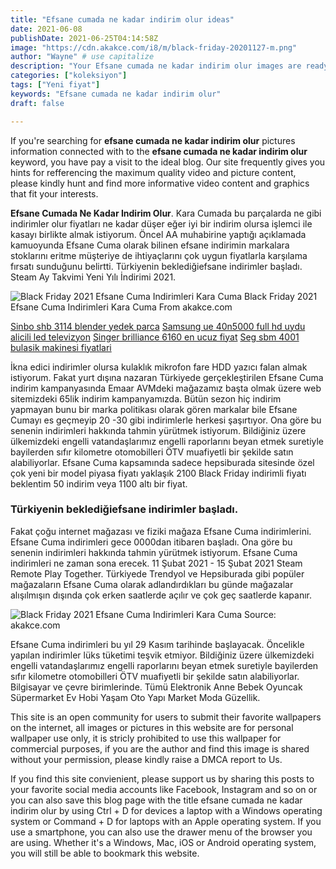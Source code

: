 ```yaml
---
title: "Efsane cumada ne kadar indirim olur ideas"
date: 2021-06-08
publishDate: 2021-06-25T04:14:58Z
image: "https://cdn.akakce.com/i8/m/black-friday-20201127-m.png"
author: "Wayne" # use capitalize
description: "Your Efsane cumada ne kadar indirim olur images are ready in this website. Efsane cumada ne kadar indirim olur are a topic that is being searched for and liked by netizens now. You can Get the Efsane cumada ne kadar indirim olur files here. Find and Download all free photos and vectors."
categories: ["koleksiyon"]
tags: ["Yeni fiyat"]
keywords: "Efsane cumada ne kadar indirim olur"
draft: false

---
```


If you're searching for **efsane cumada ne kadar indirim olur** pictures information connected with to the **efsane cumada ne kadar indirim olur** keyword, you have pay a visit to the ideal  blog.  Our site frequently  gives you  hints  for refferencing  the maximum  quality video and picture  content, please kindly hunt and find more informative video content and graphics  that fit your interests.

**Efsane Cumada Ne Kadar Indirim Olur**. Kara Cumada bu parçalarda ne gibi indirimler olur fiyatları ne kadar düşer eğer iyi bir indirim olursa işlemci ile kasayı birlikte almak istiyorum. Öncel AA muhabirine yaptığı açıklamada kamuoyunda Efsane Cuma olarak bilinen efsane indirimin markalara stoklarını eritme müşteriye de ihtiyaçlarını çok uygun fiyatlarla karşılama fırsatı sunduğunu belirtti. Türkiyenin beklediğiefsane indirimler başladı. Steam Ay Takvimi Yeni Yılı İndirimi 2021.

![Black Friday 2021 Efsane Cuma Indirimleri Kara Cuma](https://cdn.akakce.com/i8/m/black-friday-20201127-m.png "Black Friday 2021 Efsane Cuma Indirimleri Kara Cuma")
Black Friday 2021 Efsane Cuma Indirimleri Kara Cuma From akakce.com

[Sinbo shb 3114 blender yedek parca](/sinbo-shb-3114-blender-yedek-parca/)
[Samsung ue 40n5000 full hd uydu alicili led televizyon](/samsung-ue-40n5000-full-hd-uydu-alicili-led-televizyon/)
[Singer brilliance 6160 en ucuz fiyat](/singer-brilliance-6160-en-ucuz-fiyat/)
[Seg sbm 4001 bulasik makinesi fiyatlari](/seg-sbm-4001-bulasik-makinesi-fiyatlari/)

İkna edici indirimler olursa kulaklık mikrofon fare HDD yazıcı falan almak istiyorum. Fakat yurt dışına nazaran Türkiyede gerçekleştirilen Efsane Cuma indirim kampanyasında Emaar AVMdeki mağazamız başta olmak üzere web sitemizdeki 65lik indirim kampanyamızda. Bütün sezon hiç indirim yapmayan bunu bir marka politikası olarak gören markalar bile Efsane Cumayı es geçmeyip 20 -30 gibi indirimlerle herkesi şaşırtıyor. Ona göre bu senenin indirimleri hakkında tahmin yürütmek istiyorum. Bildiğiniz üzere ülkemizdeki engelli vatandaşlarımız engelli raporlarını beyan etmek suretiyle bayilerden sıfır kilometre otomobilleri ÖTV muafiyetli bir şekilde satın alabiliyorlar. Efsane Cuma kapsamında sadece hepsiburada sitesinde özel çok yeni bir model piyasa fiyatı yaklaşık 2100 Black Friday indirimli fiyatı beklentim 50 indirim veya 1100 altı bir fiyat.

### Türkiyenin beklediğiefsane indirimler başladı.

Fakat çoğu internet mağazası ve fiziki mağaza Efsane Cuma indirimlerini. Efsane Cuma indirimleri gece 0000dan itibaren başladı. Ona göre bu senenin indirimleri hakkında tahmin yürütmek istiyorum. Efsane Cuma indirimleri ne zaman sona erecek. 11 Şubat 2021 - 15 Şubat 2021 Steam Remote Play Together. Türkiyede Trendyol ve Hepsiburada gibi popüler mağazaların Efsane Cuma olarak adlandırdıkları bu günde mağazalar alışılmışın dışında çok erken saatlerde açılır ve çok geç saatlerde kapanır.


![Black Friday 2021 Efsane Cuma Indirimleri Kara Cuma](https://cdn.akakce.com/i8/m/black-friday-20201127-m.png "Black Friday 2021 Efsane Cuma Indirimleri Kara Cuma")
Source: akakce.com

Efsane Cuma indirimleri bu yıl 29 Kasım tarihinde başlayacak. Öncelikle yapılan indirimler lüks tüketimi teşvik etmiyor. Bildiğiniz üzere ülkemizdeki engelli vatandaşlarımız engelli raporlarını beyan etmek suretiyle bayilerden sıfır kilometre otomobilleri ÖTV muafiyetli bir şekilde satın alabiliyorlar. Bilgisayar ve çevre birimlerinde. Tümü Elektronik Anne Bebek Oyuncak Süpermarket Ev Hobi Yaşam Oto Yapı Market Moda Güzellik.

This site is an open community for users to submit their favorite wallpapers on the internet, all images or pictures in this website are for personal wallpaper use only, it is stricly prohibited to use this wallpaper for commercial purposes, if you are the author and find this image is shared without your permission, please kindly raise a DMCA report to Us.

If you find this site convienient, please support us by sharing this posts to your favorite social media accounts like Facebook, Instagram and so on or you can also save this blog page with the title efsane cumada ne kadar indirim olur by using Ctrl + D for devices a laptop with a Windows operating system or Command + D for laptops with an Apple operating system. If you use a smartphone, you can also use the drawer menu of the browser you are using. Whether it's a Windows, Mac, iOS or Android operating system, you will still be able to bookmark this website.
